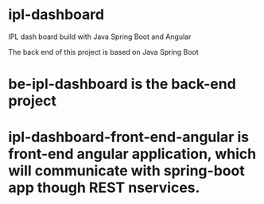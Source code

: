 # ipl-dashboard
IPL dash board build with Java Spring Boot and Angular

The back end of this project is based on Java Spring Boot

# be-ipl-dashboard is the back-end project

# ipl-dashboard-front-end-angular is front-end angular application, which will communicate with spring-boot app though REST nservices.
